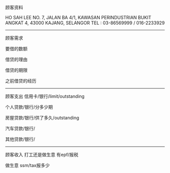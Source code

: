 顾客资料

HO SAH LEE NO. 7, JALAN BA 4/1, KAWASAN PERINDUSTRIAN BUKIT ANGKAT 4, 43000 KAJANG, SELANGOR TEL : 03-86569999 / 016-2233929

-----------------
顾客需求


要借的数额

借贷的理由

借贷的期限

之前借贷的经历


--------------
顾客支出
信用卡/银行/limit/outstanding


个人贷款/银行/分多少期

房屋贷款/银行/供了多久/outstanding

汽车贷款/银行/


其他贷款/银行/

-----------
顾客收入
打工还是做生意
有epf/报税

做生意 ssm/tax报多少

